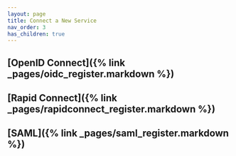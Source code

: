 ```yaml
---
layout: page
title: Connect a New Service
nav_order: 3
has_children: true
---
```




## [OpenID Connect]({% link _pages/oidc_register.markdown %})

## [Rapid Connect]({% link _pages/rapidconnect_register.markdown %})

## [SAML]({% link _pages/saml_register.markdown %})


